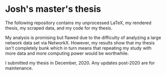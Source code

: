 # Josh's master's thesis

The following repository contains my unprocessed LaTeX, my rendered thesis, my scraped data, and my code for my thesis.

My analysis is promising but flawed due to the difficulty of analyzing a large network data set via NetworkX. However, my results show that my thesis isn't completely bunk which in turn means that repeating my study with more data and more computing power would be worthwhile.

I submitted my thesis in December, 2020. Any updates post-2020 are for maintenance. 
